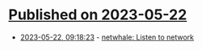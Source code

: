 # [Published on 2023-05-22](index.md)

* [2023-05-22, 09:18:23](https://lobste.rs/s/oojsua/netwhale_listen_network) - [netwhale: Listen to network](https://github.com/Heersin/netwhale)
